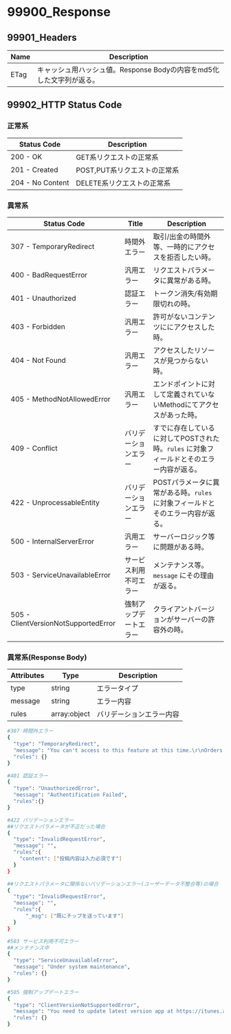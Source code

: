 # 99900_Response

<!--aside class="notice">This response section is stored in a separate file in `includes/_response.md`. Whiteboard allows you to optionally separate out your docs into many files...just save them to the `includes` folder and add them to the top of your `index.md`'s frontmatter. Files are included in the order listed.</aside-->

## 99901_Headers
Name | Description
---------- | -------
ETag | キャッシュ用ハッシュ値。Response Bodyの内容をmd5化した文字列が返る。

## 99902_HTTP Status Code

### 正常系

Status Code | Description
---------- | -------
200 - OK | GET系リクエストの正常系
201 - Created | POST,PUT系リクエストの正常系
204 - No Content | DELETE系リクエストの正常系

### 異常系

Status Code | Title | Description
---------- | ------- | --------
307 - TemporaryRedirect | 時間外エラー | 取引/出金の時間外等、一時的にアクセスを拒否したい時。
400 - BadRequestError | 汎用エラー | リクエストパラメータに異常がある時。
401 - Unauthorized | 認証エラー | トークン消失/有効期限切れの時。
403 - Forbidden | 汎用エラー | 許可がないコンテンツににアクセスした時。
404 - Not Found | 汎用エラー | アクセスしたリソースが見つからない時。
405 - MethodNotAllowedError | 汎用エラー | エンドポイントに対して定義されていないMethodにてアクセスがあった時。
409 - Conflict | バリデーションエラー | すでに存在しているに対してPOSTされた時。`rules` に対象フィールドとそのエラー内容が返る。
422 - UnprocessableEntity | バリデーションエラー | POSTパラメータに異常がある時。`rules` に対象フィールドとそのエラー内容が返る。
500 - InternalServerError | 汎用エラー | サーバーロジック等に問題がある時。
503 - ServiceUnavailableError | サービス利用不可エラー | メンテナンス等。`message` にその理由が返る。
505 - ClientVersionNotSupportedError | 強制アップデートエラー | クライアントバージョンがサーバーの許容外の時。

### 異常系(Response Body)

Attributes | Type | Description
---------- | ------| -------
type | string | エラータイプ
message | string | エラー内容
rules | array:object | バリデーションエラー内容

```bash
#307 時間外エラー
{
  "type": "TemporaryRedirect",
  "message": "You can't access to this feature at this time.\r\nOrders available 24 hours except for Sunday (Deposit is available anytime)\r\n* We will reopen these features once hard fork is over.",
  "rules": {}
}

#401 認証エラー
{
  "type": "UnauthorizedError",
  "message": "Authentification Failed",
  "rules":{}
}

#422 バリデーションエラー
##リクエストパラメータが不正だった場合
{
  "type": "InvalidRequestError",
  "message": "",
  "rules":{
    "content": ["投稿内容は入力必須です"]
  }
}

##リクエストパラメータに関係ないバリデーションエラー(ユーザーデータ不整合等)の場合
{
  "type": "InvalidRequestError",
  "message": "",
  "rules":{ 
	  "_msg": ["既にチップを送っています"] 
  }
}

#503 サービス利用不可エラー
##メンテナンス中
{
  "type": "ServiceUnavailableError",
  "message": "Under system maintenance",
  "rules": {}
}

#505 強制アップデートエラー
{
  "type": "ClientVersionNotSupportedError",
  "message": "You need to update latest version app at https://itunes.apple.com/app/apple-store/id1117773612",
  "rules": {}
}

```

